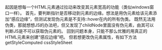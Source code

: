 起因是想每一个HTML元素通过拉动来改变其元素宽高的功能（类似windows窗口一样）。
首先，要判断指针是否移动到元素的边缘。想法是用伪元素给该元素添加“感应边缘”，但测试发现伪元素是不支持::hover在内的所有伪类。
既然无法用伪类，那就想想JS的办法吧，但又发现了childNode里面没有伪元素，由其可以判断JS是不可以获取伪元素的。
回到问题本身，只能不那么优雅的用真正的HTML元素来创建“感应边缘”吧。
但若想更改伪元素属性，有如下方法
getStyleComputed
cssStyleSheet